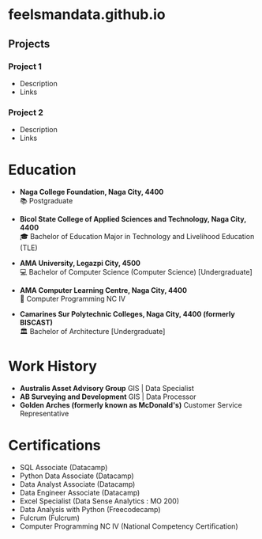 # feelsmandata.github.io

## Projects
### Project 1 
- Description
- Links

### Project 2
- Description
- Links

# Education
- **Naga College Foundation, Naga City, 4400**  
  📚 Postgraduate

- **Bicol State College of Applied Sciences and Technology, Naga City, 4400**  
  🎓 Bachelor of Education Major in Technology and Livelihood Education (TLE)

- **AMA University, Legazpi City, 4500**  
  💻 Bachelor of Computer Science (Computer Science) [Undergraduate]

- **AMA Computer Learning Centre, Naga City, 4400**  
  🔧 Computer Programming NC IV

- **Camarines Sur Polytechnic Colleges, Naga City, 4400 (formerly BISCAST)**  
  🏛️ Bachelor of Architecture [Undergraduate]



# Work History
- **Australis Asset Advisory Group**
  GIS | Data Specialist
- **AB Surveying and Development**
  GIS | Data Processor
- **Golden Arches (formerly known as McDonald's)**
  Customer Service Representative

# Certifications
- SQL Associate (Datacamp)
- Python Data Associate (Datacamp)
- Data Analyst Associate (Datacamp)
- Data Engineer Associate (Datacamp)
- Excel Specialist (Data Sense Analytics : MO 200)
- Data Analysis with Python (Freecodecamp)
- Fulcrum (Fulcrum)
- Computer Programming NC IV (National Competency Certification)
